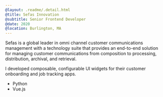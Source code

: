 ```yaml
---
@layout: .readme/.detail.html
@title: Sefas Innovation
@subtitle: Senior Frontend Developer
@date: 2020
@location: Burlington, MA
---
```

Sefas is a global leader in omni channel customer communications management with
a technology suite that provides an end-to-end solution for managing customer
communications from composition to processing, distribution, archival, and
retrieval.

I developed composable, configurable UI widgets for their customer onboarding
and job tracking apps.

- Python
- Vue.js
